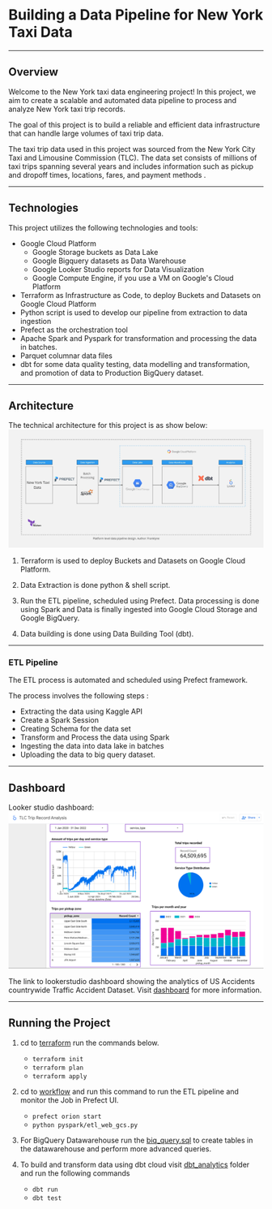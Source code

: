 # Building a Data Pipeline for New York Taxi Data

---

## Overview

Welcome to the New York taxi data engineering project! In this project, we aim to create a scalable and automated data pipeline to process and analyze New York taxi trip records.

The goal of this project is to build a reliable and efficient data infrastructure that can handle large volumes of taxi trip data.

The taxi trip data used in this project was sourced from the New York City Taxi and Limousine Commission (TLC). The data set consists of millions of taxi trips spanning several years and includes information such as pickup and dropoff times, locations, fares, and payment methods .

---

## Technologies

This project utilizes the following technologies and tools:

- Google Cloud Platform
  - Google Storage buckets as Data Lake
  - Google Bigquery datasets as Data Warehouse
  - Google Looker Studio reports for Data Visualization
  - Google Compute Engine, if you use a VM on Google's Cloud Platform
- Terraform as Infrastructure as Code, to deploy Buckets and Datasets on Google Cloud Platform
- Python script is used to develop our pipeline from extraction to data ingestion
- Prefect as the orchestration tool
- Apache Spark and Pyspark for  transformation and processing the data in batches.
- Parquet columnar data files
- dbt for some data quality testing, data modelling and transformation, and promotion of data to Production BigQuery dataset.

---

## Architecture

The technical architecture for this project is as show below:
![architecture](images/architecture.jpg)

1) Terraform is used to deploy Buckets and Datasets on Google Cloud Platform.

2) Data Extraction is done python & shell script.

3) Run the ETL pipeline, scheduled using Prefect. Data processing is done using Spark and Data is finally ingested into Google Cloud Storage and Google BigQuery.

4) Data building is done using Data Building Tool (dbt).

---

### ETL Pipeline

The ETL process is automated and scheduled using Prefect framework.

The process involves the following steps :

- Extracting the data using Kaggle API
- Create a Spark Session
- Creating Schema for the data set
- Transform and Process the data using Spark
- Ingesting the data into data lake in batches
- Uploading the data to big query dataset.

---

## Dashboard

Looker studio dashboard:
![dashboard](images/dashboard.png)

The link to lookerstudio dashboard showing the analytics of US Accidents countrywide Traffic Accident Dataset. Visit [dashboard](https://lookerstudio.google.com/reporting/1038f657-02b8-4185-99dd-06542d023e3f/page/ubqLD) for more information.

---

## Running the Project

1) cd to [terraform](./terraform/) run the commands below.
   - `terraform init`
   - `terraform plan`
   - `terraform apply`
2) cd to [workflow](./workflow_orchestration/) and run this command to run the ETL pipeline  and monitor the Job in Prefect UI.
   - `prefect orion start`
   - `python pyspark/etl_web_gcs.py`
  
3) For BigQuery Datawarehouse run the [biq_query.sql](./data_warehouse/big_query.sql) to create tables in the datawarehouse and perform more advanced queries.

4) To build and transform data using dbt cloud visit [dbt_analytics](./dbt_analytics/) folder and run the following commands
   - `dbt run`
   - `dbt test`
